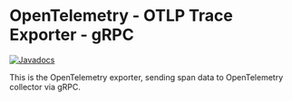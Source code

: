 # OpenTelemetry - OTLP Trace Exporter - gRPC

[![Javadocs][javadoc-image]][javadoc-url]

This is the OpenTelemetry exporter, sending span data to OpenTelemetry collector via gRPC.

[javadoc-image]: https://www.javadoc.io/badge/io.opentelemetry/opentelemetry-exporters-otlp.svg
[javadoc-url]: https://www.javadoc.io/doc/io.opentelemetry/opentelemetry-exporters-otlp